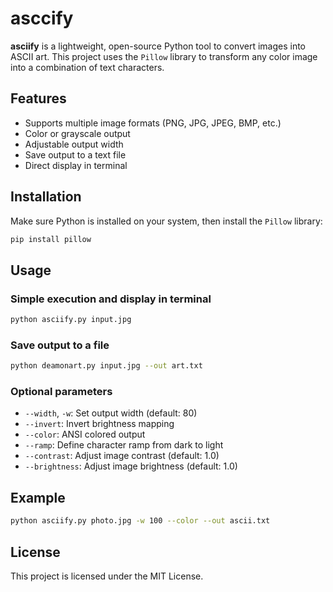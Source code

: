 # asccify

**asciify** is a lightweight, open-source Python tool to convert images into ASCII art. This project uses the `Pillow` library to transform any color image into a combination of text characters.

## Features

* Supports multiple image formats (PNG, JPG, JPEG, BMP, etc.)
* Color or grayscale output
* Adjustable output width
* Save output to a text file
* Direct display in terminal

## Installation

Make sure Python is installed on your system, then install the `Pillow` library:

```bash
pip install pillow
```

## Usage

### Simple execution and display in terminal

```bash
python asciify.py input.jpg
```

### Save output to a file

```bash
python deamonart.py input.jpg --out art.txt
```

### Optional parameters

* `--width`, `-w`: Set output width (default: 80)
* `--invert`: Invert brightness mapping
* `--color`: ANSI colored output
* `--ramp`: Define character ramp from dark to light
* `--contrast`: Adjust image contrast (default: 1.0)
* `--brightness`: Adjust image brightness (default: 1.0)

## Example

```bash
python asciify.py photo.jpg -w 100 --color --out ascii.txt
```

## License

This project is licensed under the MIT License.
